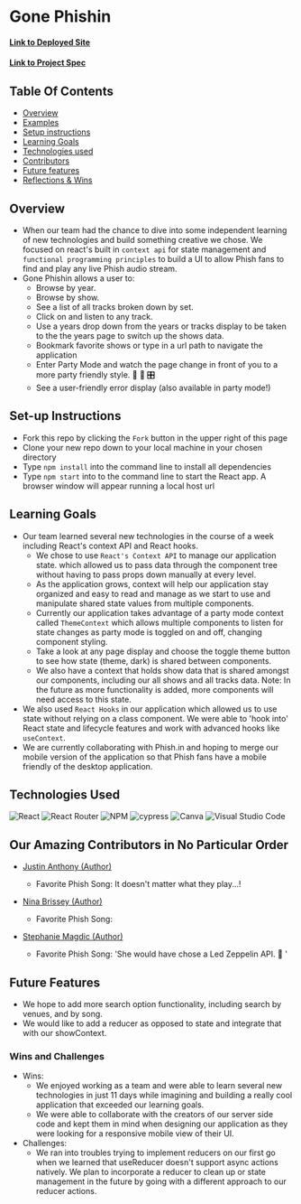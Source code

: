 # Gone Phishin

#### [Link to Deployed Site]()

#### [Link to Project Spec](https://frontend.turing.edu/projects/module-3/stretch.html)

## Table Of Contents

- [Overview](#overview)
- [Examples](#examples)
- [Setup instructions](#setup-instructions)
- [Learning Goals](#learning-goals)
- [Technologies used](#technologies-used)
- [Contributors](#contributors)
- [Future features](#future-features)
- [Reflections & Wins](#reflections-and-wins)

## Overview

- When our team had the chance to dive into some independent learning of new technologies and build something creative we chose. We focused on react's built in `context api` for state management and `functional programming principles` to build a UI to allow Phish fans to find and play any live Phish audio stream.
- Gone Phishin allows a user to:
  - Browse by year.
  - Browse by show.
  - See a list of all tracks broken down by set.
  - Click on and listen to any track.
  - Use a years drop down from the years or tracks display to be taken to the the years page to switch up the shows data.
  - Bookmark favorite shows or type in a url path to navigate the application
  - Enter Party Mode and watch the page change in front of you to a more party friendly style. 🤪 🎉 🎛️
  - See a user-friendly error display (also available in party mode!)

## Set-up Instructions

- Fork this repo by clicking the `Fork` button in the upper right of this page
- Clone your new repo down to your local machine in your chosen directory
- Type `npm install` into the command line to install all dependencies
- Type `npm start` into to the command line to start the React app. A browser window will appear running a local host url

## Learning Goals

- Our team learned several new technologies in the course of a week including React's context API and React hooks.
  - We chose to use `React's Context API` to manage our application state. which allowed us to pass data through the component tree without having to pass props down manually at every level.
  - As the application grows, context will help our application stay organized and easy to read and manage as we start to use and manipulate shared state values from multiple components.
  - Currently our application takes advantage of a party mode context called `ThemeContext` which allows multiple components to listen for state changes as party mode is toggled on and off, changing component styling.
  - Take a look at any page display and choose the toggle theme button to see how state (theme, dark) is shared between components.
  - We also have a context that holds show data that is shared amongst our components, including our all shows and all tracks data. Note: In the future as more functionality is added, more components will need access to this state.
- We also used `React Hooks` in our application which allowed us to use state without relying on a class component. We were able to 'hook into' React state and lifecycle features and work with advanced hooks like `useContext`.
- We are currently collaborating with Phish.in and hoping to merge our mobile version of the application so that Phish fans have a mobile friendly of the desktop application.

## Technologies Used

![React](https://img.shields.io/badge/react-%2320232a.svg?style=for-the-badge&logo=react&logoColor=%2361DAFB) ![React Router](https://img.shields.io/badge/React_Router-CA4245?style=for-the-badge&logo=react-router&logoColor=white) ![NPM](https://img.shields.io/badge/NPM-%23000000.svg?style=for-the-badge&logo=npm&logoColor=white) ![cypress](https://img.shields.io/badge/-cypress-%23E5E5E5?style=for-the-badge&logo=cypress&logoColor=058a5e) ![Canva](https://img.shields.io/badge/Canva-%2300C4CC.svg?style=for-the-badge&logo=Canva&logoColor=white) ![Visual Studio Code](https://img.shields.io/badge/Visual%20Studio%20Code-0078d7.svg?style=for-the-badge&logo=visual-studio-code&logoColor=white)

## Our Amazing Contributors in No Particular Order

- [Justin Anthony (Author)](https://github.com/justincanthony)
  - Favorite Phish Song: It doesn't matter what they play...!
- [Nina Brissey (Author)](https://github.com/ninabrissey)
  - Favorite Phish Song:
- [Stephanie Magdic (Author)](https://github.com/stephaniemagdic)


    - Favorite Phish Song: 'She would have chose a Led Zeppelin API. 🤪 '

## Future Features

- We hope to add more search option functionality, including search by venues, and by song.
- We would like to add a reducer as opposed to state and integrate that with our showContext.

### Wins and Challenges

- Wins:
  - We enjoyed working as a team and were able to learn several new technologies in just 11 days while imagining and building a really cool application that exceeded our learning goals.
  - We were able to collaborate with the creators of our server side code and kept them in mind when designing our application as they were looking for a responsive mobile view of their UI.
- Challenges:
  - We ran into troubles trying to implement reducers on our first go when we learned that useReducer doesn't support async actions natively. We plan to incorporate a reducer to clean up or state management in the future by going with a different approach to our reducer actions.
